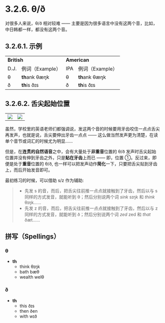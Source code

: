 # 3.2.6. <span class="pho">θ/ð</span>

对很多人来说，<span class="pho">θ/ð</span> 相对较难 —— 主要是因为很多语言中没有这两个音，比如，中日韩都一样，都没有这两个音。

## 3.2.6.1. 示例

<table>
<tbody>
<tr>
<td colspan="2"><strong>British</strong></td>
<td colspan="2"><strong>American</strong></td>
</tr>
<tr>
<td>D.J.</td>
<td>例词（Example）</td>
<td>IPA</td>
<td>例词（Example）</td>
</tr>
<tr>
<td><span class="pho">θ</span><span class="speak-word-inline" data-audio-uk-male="/audios/uk_phonetics_sound_think_2023feb.mp3"></span></td>
<td><b>th</b>ank <span class="pho alt">θæŋk</span><span class="speak-word-inline" data-audio-uk-female="/audios/thank-uk-female.mp3" data-audio-uk-male="/audios/thank-uk-male.mp3"></span></td>
<td><span class="pho">θ</span><span class="speak-word-inline" data-audio-us-male="/audios/us_phonetics_sound_think_2023feb.mp3"></span></td>
<td><b>th</b>ank <span class="pho alt">θæŋk</span><span class="speak-word-inline" data-audio-us-female="/audios/thank-us-female.mp3" data-audio-us-male="/audios/thank-us-male.mp3"></span></td>
</tr>
<tr>
<td><span class="pho">ð</span><span class="speak-word-inline" data-audio-uk-male="/audios/uk_phonetics_sound_this_2023feb.mp3"></span></td>
<td><b>th</b>is <span class="pho alt">ðɪs</span><span class="speak-word-inline" data-audio-uk-female="/audios/this-uk-female.mp3" data-audio-uk-male="/audios/this-uk-male.mp3"></span></td>
<td><span class="pho">ð</span><span class="speak-word-inline" data-audio-us-male="/audios/us_phonetics_sound_this_2023feb.mp3"></span></td>
<td><b>th</b>is <span class="pho alt">ðɪs</span><span class="speak-word-inline" data-audio-us-female="/audios/this-us-female.mp3" data-audio-us-male="/audios/this-us-male.mp3"></span></td>
</tr>
</tbody>
</table>

## 3.2.6.2. 舌尖起始位置

<table>
<tbody>
<tr>
<td><img src="/images/articulator-tongue-tip-positions.svg"></img></td>
<td><img src="/images/articulator-tongue-tip-th.svg"></img></td>
</tr>
</tbody>
</table>

虽然，学校里的英语老师们都强调说，发这两个音的时候要用牙齿咬住一点点舌尖再发声，也就是说，舌尖要伸出牙齿一点点 —— 这么做当然发声更为清楚，在读单个音节或词汇的时候尤为明显……

但是，在**连贯的自然语音**之中，会有大量处于**非重音**位置的 <span class="pho">θ/ð</span> 发声时舌尖起始位置并没有伸到牙齿之外，只是**贴在牙齿**上而已 —— 即，位置 ①。反过来，即便是处于**重音**位置的 <span class="pho">θ/ð</span>, 也一样可以把发声动作**简化**一下，只要把舌尖贴到牙齿上，而后开始发音即可。

最初练习的时候，可以借助 <span class="pho">s/z</span> 作为辅助:

> * 先发 <span class="pho">s</span> 的音，而后，把舌尖往前推一点点就接触到了牙齿，然后以与 <span class="pho">s</span> 同样的方式发音，就能听到 <span class="pho">θ</span>；然后分别说两个词 *sink* <span class="pho alt">sɪŋk</span><span class="speak-word-inline" data-audio-us-male="/audios/sink-us-male.mp3" data-audio-us-female="/audios/sink-us-female.mp3"></span> 和 *think* <span class="pho alt">θɪŋk</span><span class="speak-word-inline" data-audio-us-male="/audios/think-us-male.mp3" data-audio-us-female="/audios/think-us-female.mp3"></span>……
> * 先发 <span class="pho">z</span> 的音，而后，把舌尖往前推一点点就接触到了牙齿，然后以与 <span class="pho">z</span> 同样的方式发音，就能听到 <span class="pho">ð</span>；然后分别说两个词 *zed* <span class="pho alt">zed</span><span class="speak-word-inline" data-audio-us-male="/audios/zed-us-male.mp3" data-audio-us-female="/audios/zed-us-female.mp3"></span> 和 *that* <span class="pho alt">ðæt</span><span class="speak-word-inline" data-audio-us-male="/audios/that-us-male.mp3" data-audio-us-female="/audios/that-us-female.mp3"></span>……

## 拼写（Spellings）

### <span class="pho">θ</span>

* **th**
  * think <span class="pho alt">θɪŋk</span> <span class="speak-word-inline" data-audio-us-male="/audios/think-us-male.mp3" data-audio-us-female="/audios/think-us-female.mp3"></span>
  * bath <span class="pho alt">bæθ</span> <span class="speak-word-inline" data-audio-us-male="/audios/bath-us-male.mp3" data-audio-us-female="/audios/bath-us-female.mp3"></span>
  * wealth <span class="pho alt">welθ</span> <span class="speak-word-inline" data-audio-us-male="/audios/wealth-us-male.mp3" data-audio-us-female="/audios/wealth-us-female.mp3"></span>

### <span class="pho">ð</span>

* **th**
  * this <span class="pho alt">ðɪs</span> <span class="speak-word-inline" data-audio-us-male="/audios/this-us-male.mp3" data-audio-us-female="/audios/this-us-female.mp3"></span>
  * then <span class="pho alt">ðen</span> <span class="speak-word-inline" data-audio-us-male="/audios/then-us-male.mp3" data-audio-us-female="/audios/then-us-female.mp3"></span>
  * with <span class="pho alt">wɪð</span> <span class="speak-word-inline" data-audio-us-male="/audios/with-us-male.mp3" data-audio-us-female="/audios/with-us-female.mp3"></span>
